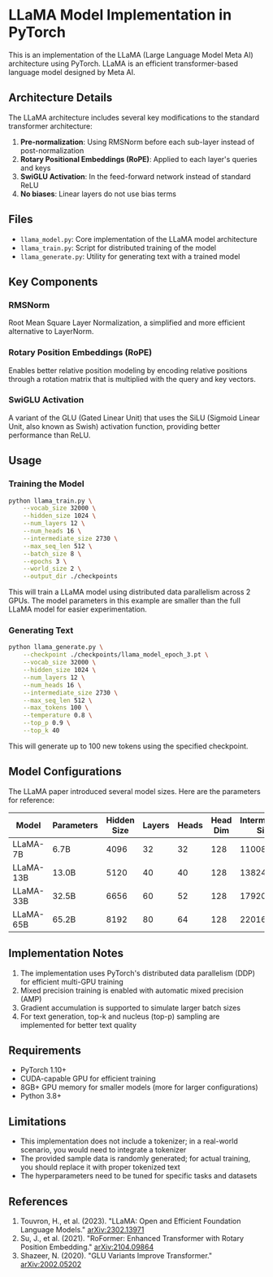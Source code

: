# LLaMA Model Implementation in PyTorch

This is an implementation of the LLaMA (Large Language Model Meta AI) architecture using PyTorch. LLaMA is an efficient transformer-based language model designed by Meta AI.

## Architecture Details

The LLaMA architecture includes several key modifications to the standard transformer architecture:

1. **Pre-normalization**: Using RMSNorm before each sub-layer instead of post-normalization
2. **Rotary Positional Embeddings (RoPE)**: Applied to each layer's queries and keys
3. **SwiGLU Activation**: In the feed-forward network instead of standard ReLU
4. **No biases**: Linear layers do not use bias terms

## Files

- `llama_model.py`: Core implementation of the LLaMA model architecture
- `llama_train.py`: Script for distributed training of the model
- `llama_generate.py`: Utility for generating text with a trained model

## Key Components

### RMSNorm
Root Mean Square Layer Normalization, a simplified and more efficient alternative to LayerNorm.

### Rotary Position Embeddings (RoPE)
Enables better relative position modeling by encoding relative positions through a rotation matrix that is multiplied with the query and key vectors.

### SwiGLU Activation
A variant of the GLU (Gated Linear Unit) that uses the SiLU (Sigmoid Linear Unit, also known as Swish) activation function, providing better performance than ReLU.

## Usage

### Training the Model

```bash
python llama_train.py \
    --vocab_size 32000 \
    --hidden_size 1024 \
    --num_layers 12 \
    --num_heads 16 \
    --intermediate_size 2730 \
    --max_seq_len 512 \
    --batch_size 8 \
    --epochs 3 \
    --world_size 2 \
    --output_dir ./checkpoints
```

This will train a LLaMA model using distributed data parallelism across 2 GPUs. The model parameters in this example are smaller than the full LLaMA model for easier experimentation.

### Generating Text

```bash
python llama_generate.py \
    --checkpoint ./checkpoints/llama_model_epoch_3.pt \
    --vocab_size 32000 \
    --hidden_size 1024 \
    --num_layers 12 \
    --num_heads 16 \
    --intermediate_size 2730 \
    --max_seq_len 512 \
    --max_tokens 100 \
    --temperature 0.8 \
    --top_p 0.9 \
    --top_k 40
```

This will generate up to 100 new tokens using the specified checkpoint.

## Model Configurations

The LLaMA paper introduced several model sizes. Here are the parameters for reference:

| Model | Parameters | Hidden Size | Layers | Heads | Head Dim | Intermediate Size |
|-------|------------|-------------|--------|-------|---------|-------------------|
| LLaMA-7B | 6.7B | 4096 | 32 | 32 | 128 | 11008 |
| LLaMA-13B | 13.0B | 5120 | 40 | 40 | 128 | 13824 |
| LLaMA-33B | 32.5B | 6656 | 60 | 52 | 128 | 17920 |
| LLaMA-65B | 65.2B | 8192 | 80 | 64 | 128 | 22016 |

## Implementation Notes

1. The implementation uses PyTorch's distributed data parallelism (DDP) for efficient multi-GPU training
2. Mixed precision training is enabled with automatic mixed precision (AMP)
3. Gradient accumulation is supported to simulate larger batch sizes
4. For text generation, top-k and nucleus (top-p) sampling are implemented for better text quality

## Requirements

- PyTorch 1.10+
- CUDA-capable GPU for efficient training
- 8GB+ GPU memory for smaller models (more for larger configurations)
- Python 3.8+

## Limitations

- This implementation does not include a tokenizer; in a real-world scenario, you would need to integrate a tokenizer
- The provided sample data is randomly generated; for actual training, you should replace it with proper tokenized text
- The hyperparameters need to be tuned for specific tasks and datasets

## References

1. Touvron, H., et al. (2023). "LLaMA: Open and Efficient Foundation Language Models." [arXiv:2302.13971](https://arxiv.org/abs/2302.13971)
2. Su, J., et al. (2021). "RoFormer: Enhanced Transformer with Rotary Position Embedding." [arXiv:2104.09864](https://arxiv.org/abs/2104.09864)
3. Shazeer, N. (2020). "GLU Variants Improve Transformer." [arXiv:2002.05202](https://arxiv.org/abs/2002.05202)

